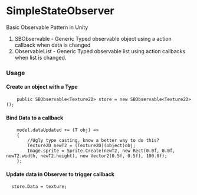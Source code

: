 # SimpleStateObserver
Basic Observable Pattern in Unity

1. SBObservable<T> - Generic Typed observable object using a action callback when data is changed
2. ObservableList<T> - Generic Typed observable list using action callbacks when list is changed.

### Usage
#### Create an object with a Type
        public SBObservable<Texture2D> store = new SBObservable<Texture2D>();
#### Bind Data to a callback
        model.dataUpdated += (T obj) =>
        {
            //Ugly type casting, know a better way to do this?
            Texture2D newT2 = (Texture2D)(object)obj;
            Image.sprite = Sprite.Create(newT2, new Rect(0.0f, 0.0f, newT2.width, newT2.height), new Vector2(0.5f, 0.5f), 100.0f);
        };
#### Update data in Observer to trigger callback
      store.Data = texture;
 
